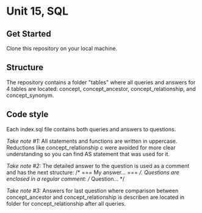 # Unit 15, SQL

## Get Started

Clone this repository on your local machine.

## Struсture

The repository contains a folder "tables" where all queries and answers for 4 tables are located: concept, concept_ancestor, concept_relationship, and concept_synonym.

## Code style

Each index.sql file contains both queries and answers to questions. 

_Take note #1:_ All statements and functions are written in uppercase. Reductions like concept_relationship c were avoided for more clear understanding so you can find AS statement that was used for it.

_Take note #2:_ The detailed answer to the question is used as a comment and has the next structure: /* === My answer... === */. Questions are enclosed in a regular comment: /* Question... */

_Take note #3:_ Answers for last question where comparison between concept_ancestor and concept_relationship is describen are located in folder for concept_relationship after all queries.



